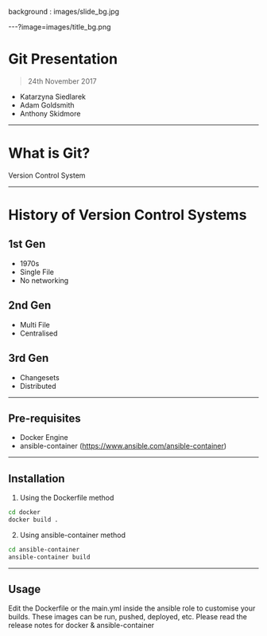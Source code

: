 background : images/slide_bg.jpg

---?image=images/title_bg.png
# Git Presentation
> 24th November 2017

* Katarzyna Siedlarek
* Adam Goldsmith
* Anthony Skidmore

---

# What is Git?

Version Control System

---

# History of Version Control Systems

## 1st Gen
* 1970s
* Single File
* No networking

## 2nd Gen
* Multi File
* Centralised

## 3rd Gen
* Changesets
* Distributed

---

## Pre-requisites

* Docker Engine
* ansible-container (https://www.ansible.com/ansible-container)

---

## Installation

1. Using the Dockerfile method

```sh
cd docker
docker build .
```

2. Using ansible-container method

```sh
cd ansible-container
ansible-container build
```

---

## Usage

Edit the Dockerfile or the main.yml inside the ansible role to customise your builds. These images can be run, pushed, deployed, etc. Please read the release notes for docker & ansible-container


